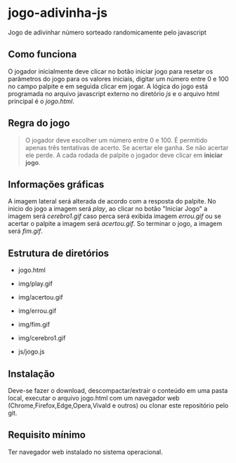 # jogo-adivinha-js
Jogo de adivinhar número sorteado randomicamente pelo javascript


## Como funciona
O jogador inicialmente deve clicar no botão iniciar jogo para resetar os parâmetros do jogo para os valores iniciais, digitar um número entre 0 e 100 no campo palpite e em seguida clicar em jogar. A lógica do jogo está programada no arquivo javascript externo no diretório *js* e o arquivo html principal é o *jogo.html*.

## Regra do jogo
> O jogador deve escolher um número entre 0 e 100.
> É permitido apenas três tentativas de acerto.
> Se acertar ele ganha. Se não acertar ele perde.
> A cada rodada de palpite o jogador deve clicar em __iniciar jogo__.

## Informações gráficas
A imagem lateral será alterada de acordo com a resposta do palpite. No inicio do jogo a imagem será  *play*, ao clicar no botão "Iniciar Jogo" a imagem será *cerebro1.gif* caso perca será exibida imagem *errou.gif* ou se acertar o palpite a imagem será *acertou.gif*. So terminar o jogo, a imagem será *fim.gif*. 

## Estrutura de diretórios

* jogo.html

* img/play.gif

* img/acertou.gif

* img/errou.gif

* img/fim.gif

* img/cerebro1.gif

* js/jogo.js

## Instalação
Deve-se fazer o download, descompactar/extrair o conteúdo em uma pasta local, executar o arquivo jogo.html com um navegador web (Chrome,Firefox,Edge,Opera,Vivald e outros) ou clonar este repositório pelo git.

## Requisito mínimo
Ter navegador web instalado no sistema operacional.
